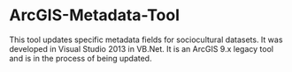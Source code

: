 # ArcGIS-Metadata-Tool
This tool updates specific metadata fields for sociocultural datasets. It was developed in Visual Studio 2013 in VB.Net. 
It is an ArcGIS 9.x legacy tool and is in the process of being updated.

